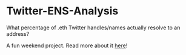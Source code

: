 # Twitter-ENS-Analysis
What percentage of .eth Twitter handles/names actually resolve to an address?

A fun weekend project. Read more about it [here]()!